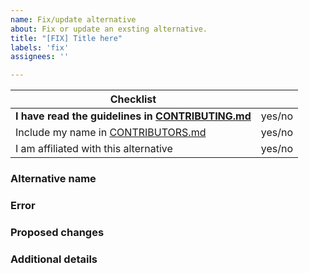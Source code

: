 ```yaml
---
name: Fix/update alternative
about: Fix or update an exsting alternative.
title: "[FIX] Title here"
labels: 'fix'
assignees: ''

---
```


<!-- Fill out to the best of your ability. -->
<!-- If an item is not applicable, feel free to remove the line. -->


| Checklist |   |
| --------- | - |
| **I have read the guidelines in [CONTRIBUTING.md]** | yes/no |
| Include my name in [CONTRIBUTORS.md]                | yes/no |
| I am affiliated with this alternative               | yes/no |


### Alternative name
<!-- Which alternative needs to be fixed or updated? -->


### Error
<!-- What might be wrong or what should be updated? -->


### Proposed changes
<!-- What do you suggest be changed? -->


### Additional details
<!-- Add any additional details here. -->


[CONTRIBUTING.md]: ../blob/master/CONTRIBUTING.md
[CONTRIBUTORS.md]: ../blob/master/CONTRIBUTORS.md
